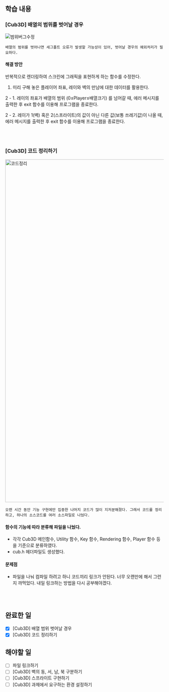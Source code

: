 ## 학습 내용

### [Cub3D] 배열의 범위를 벗어날 경우

![범위버그수정](https://user-images.githubusercontent.com/64737872/108213542-81091a80-7172-11eb-9883-95a6200b0f07.gif)

    배열의 범위를 벗어나면 세그폴트 오류가 발생할 가능성이 있어, 벗어날 경우의 예외처리가 필요하다.

#### 해결 방안

반복적으로 렌더링하여 스크린에 그래픽을 표현하게 하는 함수를 수정한다.

1. 미리 구해 놓은 플레이어 좌표, 레이와 벽의 만남에 대한 데이터를 활용한다.

2 - 1. 레이의 좌표가 배열의 범위 (0≤Player≤배열크기) 를 넘어갈 때, 에러 메시지를 출력한 후 exit 함수를 이용해 프로그램을 종료한다.

2 - 2. 레이가 1(벽) 혹은 2(스프라이트)의 값이 아닌 다른 값(보통 쓰레기값)이 나올 때, 에러 메시지를 출력한 후 exit 함수를 이용해 프로그램을 종료한다.

<br><br>

### [Cub3D] 코드 정리하기

<img width="1086" alt="코드정리" src="https://user-images.githubusercontent.com/64737872/108213977-f379fa80-7172-11eb-83f1-78ca02d01c27.png">

    오랜 시간 동안 기능 구현에만 집중한 나머지 코드가 많이 지저분해졌다. 그래서 코드를 정리하고, 하나의 소스코드를 여러 소스파일로 나눴다.

#### 함수의 기능에 따라 분류해 파일을 나눴다.

- 각각 Cub3D 메인함수, Utility 함수, Key 함수, Rendering 함수, Player  함수 등을 기준으로 분류하였다.
- cub.h 헤더파일도 생성했다.

#### 문제점

- 파일을 나눠 컴파일 하려고 하니 코드끼리 링크가 안된다. 너무 오랜만에 해서 그런지 까먹었다. 내일 링크하는 방법을 다시 공부해야겠다.

<br><br>

## 완료한 일

- [x]  [Cub3D] 배열 범위 벗어날 경우
- [x]  [Cub3D] 코드 정리하기

## 해야할 일

- [ ]  파일 링크하기
- [ ]  [Cub3D] 벽의 동, 서, 남, 북 구분하기
- [ ]  [Cub3D] 스프라이트 구현하기
- [ ]  [Cub3D] 과제에서 요구하는 환경 설정하기
